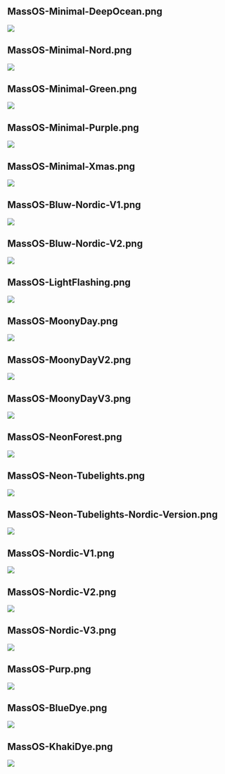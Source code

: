 ## MassOS-Minimal-DeepOcean.png 
![](Wallpapers/MassOS-Minimal-DeepOcean.png)
## MassOS-Minimal-Nord.png
![](Wallpapers/MassOS-Minimal-Nord.png)
## MassOS-Minimal-Green.png
![](Wallpapers/MassOS-Minimal-Green.png)
## MassOS-Minimal-Purple.png
![](Wallpapers/MassOS-Minimal-Purple.png)
## MassOS-Minimal-Xmas.png
![](Wallpapers/MassOS-Minimal-Xmas.png)
## MassOS-Bluw-Nordic-V1.png
![](Wallpapers/MassOS-Bluw-Nordic-V1.png)
## MassOS-Bluw-Nordic-V2.png
![](Wallpapers/MassOS-Bluw-Nordic-V2.png)
## MassOS-LightFlashing.png
![](Wallpapers/MassOS-LightFlashing.png)
## MassOS-MoonyDay.png
![](Wallpapers/MassOS-MoonyDay.png)
## MassOS-MoonyDayV2.png
![](Wallpapers/MassOS-MoonyDayV2.png)
## MassOS-MoonyDayV3.png
![](Wallpapers/MassOS-MoonyDayV3.png)
## MassOS-NeonForest.png
![](Wallpapers/MassOS-NeonForest.png)
## MassOS-Neon-Tubelights.png
![](Wallpapers/MassOS-Neon-Tubelights.png)
## MassOS-Neon-Tubelights-Nordic-Version.png
![](Wallpapers/MassOS-Neon-Tubelights-Nordic-Version.png)
## MassOS-Nordic-V1.png
![](Wallpapers/MassOS-Nordic-V1.png)
## MassOS-Nordic-V2.png
![](Wallpapers/MassOS-Nordic-V2.png)
## MassOS-Nordic-V3.png
![](Wallpapers/MassOS-Nordic-V3.png)
## MassOS-Purp.png
![](Wallpapers/MassOS-Purp.png)
## MassOS-BlueDye.png
![](Wallpapers/MassOS-BlueDye.png)
## MassOS-KhakiDye.png
![](Wallpapers/MassOS-KhakiDye.png)



